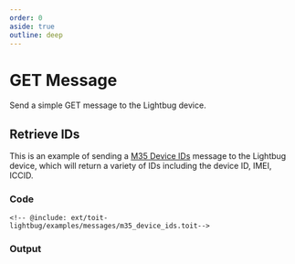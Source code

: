 ```yaml
---
order: 0
aside: true
outline: deep
---
```


# GET Message

Send a simple GET message to the Lightbug device.

## Retrieve IDs

This is an example of sending a [M35 Device IDs](/devices/api/messages/35-device-ids) message to the Lightbug device, which will return a variety of IDs including the device ID, IMEI, ICCID.

### Code

```toit
<!-- @include: ext/toit-lightbug/examples/messages/m35_device_ids.toit-->
```

### Output
